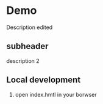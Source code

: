 # Demo


Description edited

## subheader

description 2 


## Local development

1. open index.hmtl in your borwser
